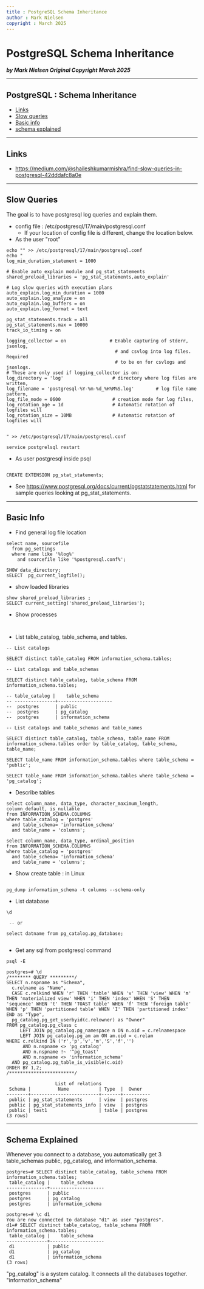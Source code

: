 ```yaml
---
title : PostgreSQL Schema Inheritance
author : Mark Nielsen
copyright : March 2025
---
```



PostgreSQL Schema Inheritance
==============================

_**by Mark Nielsen
Original Copyright March 2025**_


---
PostgreSQL : Schema Inheritance
---

* [Links](#links)
* [Slow queries](#slow)
* [Basic info](#basic)
* [schema explained](#s)

* * *
<a name=links>Links</a>
-----
* https://medium.com/@shaileshkumarmishra/find-slow-queries-in-postgresql-42dddafc8a0e

* * *
<a name=slow></a> Slow Queries
-----
The goal is to have postgresql log queries and explain them. 
* config file : /etc/postgresql/17/main/postgresql.conf
    * If your location of config file is different, change the location below.
* As the user "root"
```
echo "" >> /etc/postgresql/17/main/postgresql.conf
echo "
log_min_duration_statement = 1000

# Enable auto_explain module and pg_stat_statements
shared_preload_libraries = 'pg_stat_statements,auto_explain'

# Log slow queries with execution plans
auto_explain.log_min_duration = 1000  
auto_explain.log_analyze = on
auto_explain.log_buffers = on
auto_explain.log_format = text

pg_stat_statements.track = all
pg_stat_statements.max = 10000
track_io_timing = on

logging_collector = on                # Enable capturing of stderr, jsonlog,
                                        # and csvlog into log files. Required
                                        # to be on for csvlogs and jsonlogs.
# These are only used if logging_collector is on:
log_directory = 'log'                  # directory where log files are written,
log_filename = 'postgresql-%Y-%m-%d_%H%M%S.log'        # log file name pattern,
log_file_mode = 0600                   # creation mode for log files,
log_rotation_age = 1d                  # Automatic rotation of logfiles will
log_rotation_size = 10MB               # Automatic rotation of logfiles will


" >> /etc/postgresql/17/main/postgresql.conf

service postgrelsql restart

```
* As user postgresql inside psql
```

CREATE EXTENSION pg_stat_statements;
```
* See https://www.postgresql.org/docs/current/pgstatstatements.html for sample queries looking at
pg_stat_statements.

* * *
<a name=basic></a> Basic Info
-----


* Find general log file location
```
select name, sourcefile 
  from pg_settings
  where name like '%log%'
    and sourcefile like '%postgresql.conf%';

SHOW data_directory;
sELECT  pg_current_logfile();
```
* show loaded libraries
```
show shared_preload_libraries ;
SELECT current_setting('shared_preload_libraries');
```

* Show processes
```


```

* List table_catalog, table_schema, and tables.
```
-- List catalogs

SELECT distinct table_catalog FROM information_schema.tables;

-- List catalogs and table_schemas

SELECT distinct table_catalog, table_schema FROM information_schema.tables;

-- table_catalog |    table_schema
-- ---------------+--------------------
--  postgres      | public
--  postgres      | pg_catalog
--  postgres      | information_schema

-- List catalogs and table_schemas and table_names

SELECT distinct table_catalog, table_schema, table_name FROM information_schema.tables order by table_catalog, table_schema, table_name;

SELECT table_name FROM information_schema.tables where table_schema = 'public';

SELECT table_name FROM information_schema.tables where table_schema = 'pg_catalog';

```

* Describe tables
```
select column_name, data_type, character_maximum_length, column_default, is_nullable
from INFORMATION_SCHEMA.COLUMNS
where table_catalog = 'postgres'
  and table_schema= 'information_schema'
  and table_name = 'columns';

select column_name, data_type, ordinal_position
from INFORMATION_SCHEMA.COLUMNS
where table_catalog = 'postgres'
  and table_schema= 'information_schema'
  and table_name = 'columns';

```

* Show create table : in Linux
```

pg_dump information_schema -t columns --schema-only

```

* List database
```
\d

 -- or

select datname from pg_catalog.pg_database;


```

* Get any sql from postgresql command
```
psql -E

postgres=# \d
/******** QUERY *********/
SELECT n.nspname as "Schema",
  c.relname as "Name",
  CASE c.relkind WHEN 'r' THEN 'table' WHEN 'v' THEN 'view' WHEN 'm' THEN 'materialized view' WHEN 'i' THEN 'index' WHEN 'S' THEN 'sequence' WHEN 't' THEN 'TOAST table' WHEN 'f' THEN 'foreign table' WHEN 'p' THEN 'partitioned table' WHEN 'I' THEN 'partitioned index' END as "Type",
  pg_catalog.pg_get_userbyid(c.relowner) as "Owner"
FROM pg_catalog.pg_class c
     LEFT JOIN pg_catalog.pg_namespace n ON n.oid = c.relnamespace
     LEFT JOIN pg_catalog.pg_am am ON am.oid = c.relam
WHERE c.relkind IN ('r','p','v','m','S','f','')
      AND n.nspname <> 'pg_catalog'
      AND n.nspname !~ '^pg_toast'
      AND n.nspname <> 'information_schema'
  AND pg_catalog.pg_table_is_visible(c.oid)
ORDER BY 1,2;
/************************/

                  List of relations
 Schema |          Name           | Type  |  Owner
--------+-------------------------+-------+----------
 public | pg_stat_statements      | view  | postgres
 public | pg_stat_statements_info | view  | postgres
 public | test1                   | table | postgres
(3 rows)

```

* * *
<a name=s></a> Schema Explained
-----
Whenever you connect to a database, you automatically get 3 table_schemas public, pg_catalog, and information_schema. 
```
postgres=# SELECT distinct table_catalog, table_schema FROM information_schema.tables;
 table_catalog |    table_schema
---------------+--------------------
 postgres      | public
 postgres      | pg_catalog
 postgres      | information_schema

postgres=# \c d1
You are now connected to database "d1" as user "postgres".
d1=# SELECT distinct table_catalog, table_schema FROM information_schema.tables;
 table_catalog |    table_schema
---------------+--------------------
 d1            | public
 d1            | pg_catalog
 d1            | information_schema
(3 rows)
```

"pg_catalog" is a system catalog. It connects all the databases together.
"information_schema"
